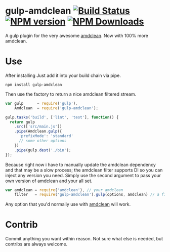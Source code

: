 gulp-amdclean [![Build Status](https://travis-ci.org/rstone770/gulp-amdclean.png?branch=master)](https://travis-ci.org/rstone770/gulp-amdclean) [![NPM version](https://badge.fury.io/js/gulp-amdclean.png)](http://badge.fury.io/js/gulp-amdclean) [![NPM Downloads](http://img.shields.io/npm/dm/gulp-amdclean.svg)](http://img.shields.io/npm/dm/gulp-amdclean.svg)
====

A gulp plugin for the very awesome [amdclean](https://github.com/gfranko/amdclean). Now with 100% more amdclean.

# Use
After installing Just add it into your build chain via pipe.
 
```javscript
npm install gulp-amdclean
```
Then use the factory to return a nice amdclean filtered stream.
```javascript
var gulp      = require('gulp'),
    Amdclean  = require('gulp-amdclean');

gulp.tasks('build', ['lint', 'test'], function() {
  return gulp
    .src(['src/main.js'])
    .pipe(Amdclean.gulp({
      'prefixMode': 'standard'
      // some other options
    })
    .pipe(gulp.dest('./bin');
});
```

Because right now i have to manually update the amdclean dependency and that may be a slow process; the amdclean filter supports DI so you can
inject any version you need. Simply use the second argument to pass your own version of amdclean and your all set.

```javascript
var amdclean = require('amdclean'), // your amdclean
	filter 	 = require('gulp-amdclean').gulp(options, amdclean) // a filter with your options and amdclean.
```

Any option that you'd normally use with [amdclean](https://github.com/gfranko/amdclean) will work.

# Contrib

Commit anything you want within reason. Not sure what else is needed, but contribs are always welcome.
